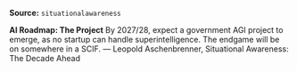 **Source:** `situationalawareness`

**AI Roadmap: The Project**
By 2027/28, expect a government AGI project to emerge, as no startup can handle superintelligence. The endgame will be on somewhere in a SCIF. — Leopold Aschenbrenner, Situational Awareness: The Decade Ahead
